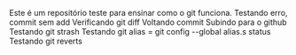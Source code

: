 Este é um repositório teste para ensinar como o git funciona.
Testando erro, commit sem add
Verificando git diff
Voltando commit
Subindo para o github
Testando git strash
Testando git alias = git config --global alias.s status
Testando git reverts